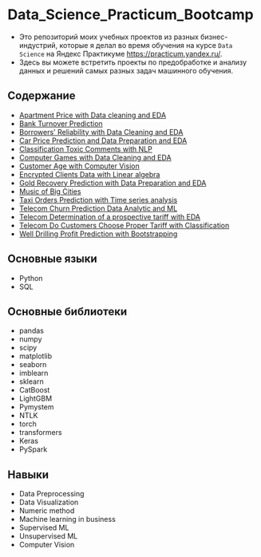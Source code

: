 # Data_Science_Practicum_Bootcamp

* Это репозиторий моих учебных проектов из разных бизнес-индустрий, которые я делал во время обучения на курсе `Data Science` на Яндекс Практикуме https://practicum.yandex.ru/.
* Здесь вы можете встретить проекты по предобработке и анализу данных и решений самых разных задач машинного обучения.

## Содержание
* [Apartment Price with Data cleaning and EDA](https://github.com/podturkinalex/Data_Science_Practicum_Bootcamp/tree/main/Data%20Analytic%20projects/Apartment%20Price%20with%20Data%20cleaning%20and%20EDA)
* [Bank Turnover Prediction](https://github.com/podturkinalex/Data_Science_Practicum_Bootcamp/tree/main/Machine%20Learning%20projects/Bank%20Turnover%20Prediction)
* [Borrowers' Reliability with Data Cleaning and EDA](https://github.com/podturkinalex/Data_Science_Practicum_Bootcamp/tree/main/Data%20Analytic%20projects/Borrowers'%20Reliability%20with%20Data%20Cleaning%20and%20EDA)
* [Car Price Prediction and Data Preparation and EDA](https://github.com/podturkinalex/Data_Science_Practicum_Bootcamp/tree/main/Machine%20Learning%20projects/Car%20Price%20Prediction%20and%20%20Data%20Preparation%20and%20EDA)
* [Classification Toxic Comments with NLP](https://github.com/podturkinalex/Data_Science_Practicum_Bootcamp/tree/main/Machine%20Learning%20projects/Classification%20Toxic%20Comments%20with%20NLP)
* [Computer Games with Data Cleaning and EDA](https://github.com/podturkinalex/Data_Science_Practicum_Bootcamp/tree/main/Data%20Analytic%20projects/Computer%20Games%20with%20Data%20Cleaning%20and%20EDA)
* [Customer Age with Computer Vision](https://github.com/podturkinalex/Data_Science_Practicum_Bootcamp/tree/main/Machine%20Learning%20projects/Customer%20Age%20with%20Computer%20Vision)
* [Encrypted Clients Data with Linear algebra](https://github.com/podturkinalex/Data_Science_Practicum_Bootcamp/tree/main/Machine%20Learning%20projects/Encrypted%20Clients%20Data%20with%20Linear%20algebra)
* [Gold Recovery Prediction with Data Preparation and EDA](https://github.com/podturkinalex/Data_Science_Practicum_Bootcamp/tree/main/Machine%20Learning%20projects/Gold%20Recovery%20Prediction%20with%20Data%20Preparation%20and%20EDA)
* [Music of Big Cities](https://github.com/podturkinalex/Data_Science_Practicum_Bootcamp/tree/main/Data%20Analytic%20projects/Music%20of%20Big%20Cities)
* [Taxi Orders Prediction with Time series analysis](https://github.com/podturkinalex/Data_Science_Practicum_Bootcamp/tree/main/Machine%20Learning%20projects/Taxi%20Orders%20Prediction%20with%20Time%20series%20analysis)
* [Telecom Churn Prediction Data Analytic and ML](https://github.com/podturkinalex/Data_Science_Practicum_Bootcamp/tree/main/Machine%20Learning%20projects/Telecom%20Churn%20Prediction%20with%20EDA)
* [Telecom Determination of a prospective tariff with EDA](https://github.com/podturkinalex/Data_Science_Practicum_Bootcamp/tree/main/Data%20Analytic%20projects/Telecom%20Determination%20of%20a%20prospective%20tariff%20with%20EDA)
* [Telecom Do Customers Choose Proper Tariff with Classification](https://github.com/podturkinalex/Data_Science_Practicum_Bootcamp/tree/main/Machine%20Learning%20projects/Telecom%20Do%20Customers%20Choose%20Proper%20Tariff%20with%20Classification)
* [Well Drilling Profit Prediction with Bootstrapping](https://github.com/podturkinalex/Data_Science_Practicum_Bootcamp/tree/main/Machine%20Learning%20projects/Well%20Drilling%20Profit%20Prediction%20with%20Bootstrapping)


## Основные языки
* Python
* SQL

## Основные библиотеки
* pandas
* numpy
* scipy
* matplotlib
* seaborn
* imblearn
* sklearn
* CatBoost
* LightGBM
* Pymystem
* NTLK
* torch
* transformers
* Keras
* PySpark



## Навыки
* Data Preprocessing
* Data Visualization
* Numeric method
* Machine learning in business
* Supervised ML
* Unsupervised ML
* Computer Vision


